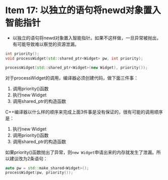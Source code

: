 # Item 17: 以独立的语句将newd对象置入智能指针

* 以独立的语句将newd对象置入智能指针。如果不这样做，一旦异常被抛出，有可能导致难以察觉的资源泄漏。



```cpp
int priority();
void processWidget(std::shared_ptr<Widget> pw, int priority);

processWidget(std::shared_ptr<Widget>(new Widget), priority());
```

对于processWidget的调用，编译器必须创建代码，做下面三件事：

1. 调用priority()函数
2. 执行new Widget
3. 调用shared_ptr的构造函数

C++编译器以什么样的顺序来完成上面3件事是没有保证的，很有可能的调用顺序是：

1. 执行new Widget
2. 调用priority()函数
3. 调用shared_ptr的构造函数

如果priority()函数抛出了异常，则`new Widget`申请出来的内存就发生了泄漏。所以建议改为2条语句：

```cpp
auto pw = std::make_shared<Widget>();
processWidget(pw, priority());
```